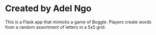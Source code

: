 # Created by Adel Ngo

This is a Flask app that mimicks a game of Boggle. Players create words from a random assortment of letters in a 5x5 grid.

